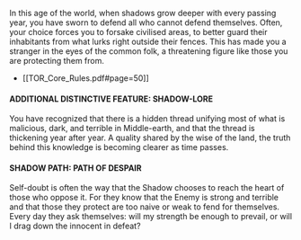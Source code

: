 In this age of the world, when shadows grow deeper with every passing year, you have sworn to defend all who cannot defend themselves. Often, your choice forces you to forsake civilised areas, to better guard their inhabitants from what lurks right outside their fences. This has made you a stranger in the eyes of the common folk, a threatening figure like those you are protecting them from.
- [[TOR_Core_Rules.pdf#page=50]]

#### ADDITIONAL DISTINCTIVE FEATURE: SHADOW-LORE 
You have recognized that there is a hidden thread unifying most of what is malicious, dark, and terrible in Middle-earth, and that the thread is thickening year after year. A quality shared by the wise of the land, the truth behind this knowledge is becoming clearer as time passes.

#### SHADOW PATH: PATH OF DESPAIR 
Self-doubt is often the way that the Shadow chooses to reach the heart of those who oppose it. 
For they know that the Enemy is strong and terrible and that those they protect are too naive or weak to fend for themselves. Every day they ask themselves: will my strength be enough to prevail, or will I drag down the innocent in defeat?